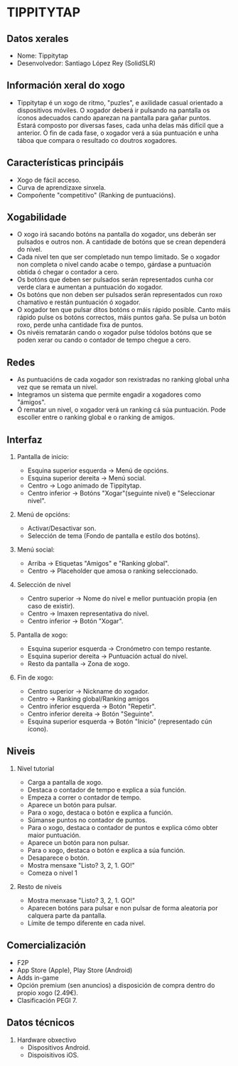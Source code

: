 # TIPPITYTAP

## Datos xerales

- Nome: Tippitytap
- Desenvolvedor: Santiago López Rey (SolidSLR)


## Información xeral do xogo

- Tippitytap é un xogo de ritmo, "puzles", e axilidade casual orientado a dispositivos móviles. O xogador deberá ir pulsando na pantalla os íconos adecuados cando aparezan na pantalla para gañar puntos. Estará composto por diversas fases, cada unha delas más difícil que a anterior. Ó fin de cada fase, o xogador verá a súa puntuación e unha táboa que compara o resultado co doutros xogadores. 

## Características principáis

- Xogo de fácil acceso.
- Curva de aprendizaxe sinxela.
- Compoñente "competitivo" (Ranking de puntuacións).

## Xogabilidade

- O xogo irá sacando botóns na pantalla do xogador, uns deberán ser pulsados e outros non. A cantidade de botóns que se crean dependerá do nivel.
- Cada nivel ten que ser completado nun tempo limitado. Se o xogador non completa o nivel cando acabe o tempo, gárdase a puntuación obtida ó chegar o contador a cero.
- Os botóns que deben ser pulsados serán representados cunha cor verde clara e aumentan a puntuación do xogador.
- Os botóns que non deben ser pulsados serán representados cun roxo chamativo e restán puntuación ó xogador.
- O xogador ten que pulsar ditos botóns o máis rápido posible. Canto máis rápido pulse os botóns correctos, máis puntos gaña. Se pulsa un botón roxo, perde unha cantidade fixa de puntos.
- Os nivéis rematarán cando o xogador pulse tódolos botóns que se poden xerar ou cando o contador de tempo chegue a cero.

## Redes

- As puntuacións de cada xogador son rexistradas no ranking global unha vez que se remata un nivel.
- Integramos un sistema que permite engadir a xogadores como "ámigos".
- Ó rematar un nivel, o xogador verá un ranking cá súa puntuación. Pode escoller entre o ranking global e o ranking de amigos.

## Interfaz

1. Pantalla de inicio:
   - Esquina superior esquerda -> Menú de opcións.
   - Esquina superior dereita -> Menú social.
   - Centro -> Logo animado de Tippitytap.
   - Centro inferior -> Botóns "Xogar"(seguinte nivel) e "Seleccionar nivel".

2. Menú de opcións:
   - Activar/Desactivar son.
   - Selección de tema (Fondo de pantalla e estilo dos botóns).
  
3. Menú social:
   - Arriba -> Etiquetas "Amigos" e "Ranking global".
   - Centro -> Placeholder que amosa o ranking seleccionado. 

4. Selección de nivel
   - Centro superior -> Nome do nivel e mellor puntuación propia (en caso de existir).
   - Centro -> Imaxen representativa do nivel.
   - Centro inferior -> Botón "Xogar".

5. Pantalla de xogo:
   - Esquina superior esquerda -> Cronómetro con tempo restante.
   - Esquina superior dereita -> Puntuación actual do nivel.
   - Resto da pantalla -> Zona de xogo.

6. Fin de xogo:
   - Centro superior -> Nickname do xogador.
   - Centro -> Ranking global/Ranking amigos
   - Centro inferior esquerda -> Botón "Repetir".
   - Centro inferior dereita -> Botón "Seguinte".
   - Esquina superior esquerda -> Botón "Inicio" (representado cún ícono).

## Niveis

1. Nivel tutorial
   - Carga a pantalla de xogo.
   - Destaca o contador de tempo e explica a súa función.
   - Empeza a correr o contador de tempo.
   - Aparece un botón para pulsar.
   - Para o xogo, destaca o botón e explica a función.
   - Súmanse puntos no contador de puntos.
   - Para o xogo, destaca o contador de puntos e explica cómo obter maior puntuación.
   - Aparece un botón para non pulsar.
   - Para o xogo, destaca o botón e explica a súa función.
   - Desaparece o botón.
   - Mostra mensaxe "Listo? 3, 2, 1. GO!"
   - Comeza o nivel 1

2. Resto de niveis
   - Mostra menxase "Listo? 3, 2, 1. GO!"
   - Aparecen botóns para pulsar e non pulsar de forma aleatoria por calquera parte da pantalla.
   - Límite de tempo diferente en cada nivel.

## Comercialización
- F2P
- App Store (Apple), Play Store (Android)
- Adds in-game
- Opción premium (sen anuncios) a disposición de compra dentro do propio xogo (2.49€).
- Clasificación PEGI 7.

## Datos técnicos

1. Hardware obxectivo
   - Dispositivos Android.
   - Dispoisitivos iOS.